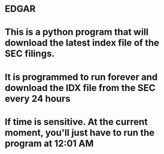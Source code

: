 # EDGAR
# This is a python program that will download the latest index file of the SEC filings. 
# It is programmed to run forever and download the IDX file from the SEC every 24 hours
# If time is sensitive. At the current moment, you'll just have to run the program at 12:01 AM
